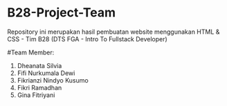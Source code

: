 # B28-Project-Team
Repository ini merupakan hasil pembuatan website menggunakan HTML &amp; CSS -  Tim B28 (DTS FGA - Intro To Fullstack Developer)

#Team Member:
1. Dheanata Silvia
2. Fifi Nurkumala Dewi
3. Fikrianzi Nindyo Kusumo
4. Fikri Ramadhan
5. Gina Fitriyani
